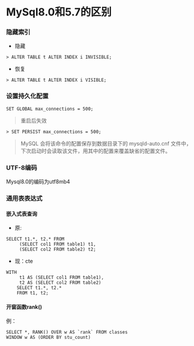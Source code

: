 # MySql8.0和5.7的区别
### 隐藏索引
- 隐藏
```
> ALTER TABLE t ALTER INDEX i INVISIBLE;
```
- 恢复
```
> ALTER TABLE t ALTER INDEX i VISIBLE;
```

### 设置持久化配置
```
SET GLOBAL max_connections = 500;
```
> 重启后失效

```
> SET PERSIST max_connections = 500;
```
> MySQL 会将该命令的配置保存到数据目录下的 mysqld-auto.cnf 文件中，下次启动时会读取该文件，用其中的配置来覆盖缺省的配置文件。
### UTF-8编码
Mysql8.0的编码为utf8mb4

### 通用表表达式
#### 嵌入式表查询
- 原:
```
SELECT t1.*, t2.* FROM
	 (SELECT col1 FROM table1) t1,
	 (SELECT col2 FROM table2) t2;
```
- 现：cte
```
WITH
	 t1 AS (SELECT col1 FROM table1),
	 t2 AS (SELECT col2 FROM table2)
	SELECT t1.*, t2.* 
	FROM t1, t2;
```
#### 开窗函数rank()
例：
```
SELECT *, RANK() OVER w AS `rank` FROM classes 
WINDOW w AS (ORDER BY stu_count)
```
